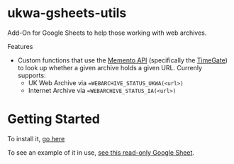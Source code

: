 # ukwa-gsheets-utils

Add-On for Google Sheets to help those working with web archives.

Features

* Custom functions that use the [Memento API](http://timetravel.mementoweb.org/guide/api/) (specifically the [TimeGate](http://timetravel.mementoweb.org/guide/api/#timegate)) to look up whether a given archive holds a given URL. Currenly supports:
    * UK Web Archive via `=WEBARCHIVE_STATUS_UKWA(<url>)`
    * Internet Archive via `=WEBARCHIVE_STATUS_IA(<url>)`

# Getting Started

To install it, [go here](https://chrome.google.com/webstore/detail/ukwa-gsuite-add-on/dghejanopbolppcgmihfhnaedjfjoaik?utm_source=permalink)

To see an example of it in use, [see this read-only Google Sheet](https://docs.google.com/spreadsheets/d/1-XcrdkkChIVtgptDzSnfd0OqUocDr0MHkG0LdlG118Y/edit#gid=0).
